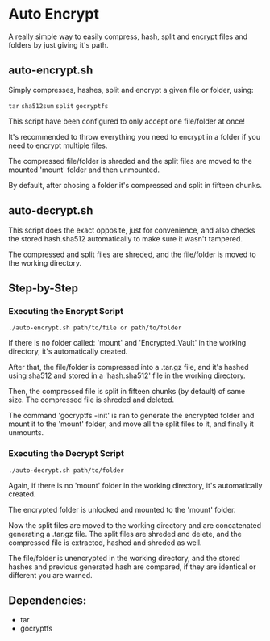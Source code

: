 # Auto Encrypt

A really simple way to easily compress, hash, split and encrypt files and folders by just giving it's path.

## auto-encrypt.sh

Simply compresses, hashes, split and encrypt a given file or folder, using:

``tar``  ``sha512sum``  ``split``  ``gocryptfs``

This script have been configured to only accept one file/folder at once! 

It's recommended to throw everything you need to encrypt in a folder if you need to encrypt multiple files.

The compressed file/folder is shreded and the split files are moved to the mounted 'mount' folder and then unmounted.

By default, after chosing a folder it's compressed and split in fifteen chunks.

## auto-decrypt.sh

This script does the exact opposite, just for convenience, and also checks the stored hash.sha512 automatically to make sure it wasn't tampered.

The compressed and split files are shreded, and the file/folder is moved to the working directory.

## Step-by-Step

### Executing the Encrypt Script

```./auto-encrypt.sh path/to/file or path/to/folder```

If there is no folder called: 'mount' and 'Encrypted_Vault' in the working directory, it's automatically created.

After that, the file/folder is compressed into a .tar.gz file, and it's hashed using sha512 and stored in a 'hash.sha512' file in the working directory.

Then, the compressed file is split in fifteen chunks (by default) of same size. The compressed file is shreded and deleted.

The command 'gocryptfs -init' is ran to generate the encrypted folder and mount it to the 'mount' folder, and move all the split files to it, and finally it unmounts.

### Executing the Decrypt Script

```./auto-decrypt.sh path/to/folder```

Again, if there is no 'mount' folder in the working directory, it's automatically created.

The encrypted folder is unlocked and mounted to the 'mount' folder.

Now the split files are moved to the working directory and are concatenated generating a .tar.gz file. The split files are shreded and delete, and the compressed file is extracted, hashed and shreded as well.

The file/folder is unencrypted in the working directory, and the stored hashes and previous generated hash are compared, if they are identical or different you are warned.

## Dependencies:
- tar
- gocryptfs
